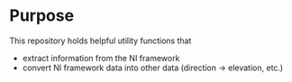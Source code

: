 # Purpose
This repository holds helpful utility functions that
* extract information from the NI framework
* convert NI framework data into other data (direction -> elevation, etc.)

